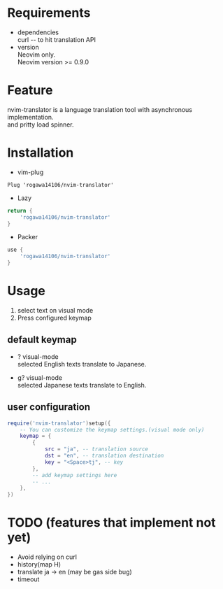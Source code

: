 # Requirements
* dependencies  
curl -- to hit translation API
* version  
Neovim only.  
Neovim version >= 0.9.0  

# Feature
nvim-translator is a language translation tool with asynchronous implementation.  
and pritty load spinner.  

# Installation
* vim-plug

``` vim
Plug 'rogawa14106/nvim-translator'
```

* Lazy

``` lua
return {
    'rogawa14106/nvim-translator'
}
```

* Packer

``` lua
use {
    'rogawa14106/nvim-translator'
}
```

# Usage
1. select text on visual mode  
2. Press configured keymap

## default keymap
* <Leader>? visual-mode  
selected English texts translate to Japanese.  

* <Leader>g? visual-mode  
selected Japanese texts translate to English.  

## user configuration

``` lua
require('nvim-translator')setup({
    -- You can customize the keymap settings.(visual mode only)
    keymap = {
        {
            src = "ja", -- translation source
            dst = "en", -- translation destination
            key = "<Space>tj", -- key
        },
        -- add keymap settings here
        -- ...
    },
})
```

# TODO (features that implement not yet)
* Avoid relying on curl  
* history(map <Leader>H)  
* translate ja -> en (may be gas side bug)  
* timeout  

